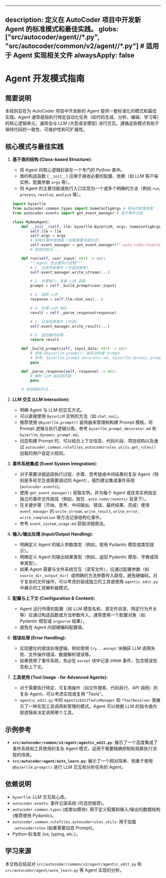 
---
description: 定义在 AutoCoder 项目中开发新 Agent 的标准模式和最佳实践。
globs: ["src/autocoder/agent/**/*.py", "src/autocoder/common/v2/agent/**/*.py"] # 适用于 Agent 实现相关文件
alwaysApply: false
---

# Agent 开发模式指南

## 简要说明
本规则旨在为 AutoCoder 项目中开发新的 Agent 提供一套标准化的模式和最佳实践。Agent 通常是指执行特定自动化任务（如代码生成、分析、编辑、学习等）的核心逻辑单元，通常会与 LLM (大型语言模型) 进行交互。遵循这些模式有助于保持代码的一致性、可维护性和可扩展性。

## 核心模式与最佳实践

1.  **基于类的结构 (Class-based Structure):**
    *   将 Agent 的核心逻辑封装在一个专门的 Python 类中。
    *   类的构造函数 (`__init__`) 应用于接收必要的配置、依赖（如 LLM 客户端实例、配置参数 `args` 等）。
    *   将 Agent 的主要功能或执行入口实现为一个或多个明确的方法（例如 `run`, `process`, `resolve`, `analyze` 等）。

    ```python
    import byzerllm
    from autocoder.common.types import SomeConfigArgs # 假设的配置类型
    from autocoder.events import get_event_manager # 用于事件记录

    class MyNewAgent:
        def __init__(self, llm: byzerllm.ByzerLLM, args: SomeConfigArgs):
            self.llm = llm
            self.args = args
            # 初始化事件管理器 (如果需要详细日志)
            self.event_manager = get_event_manager(f".auto-coder/events/{self.__class__.__name__}.jsonl")
            # 其他初始化...

        def run(self, user_input: str) -> str:
            """Agent 的主要执行逻辑"""
            # 1. 记录开始事件 (可选但推荐)
            self.event_manager.write_stream(...) 

            # 2. 处理输入，准备 LLM 调用
            prompt = self._build_prompt(user_input)

            # 3. 调用 LLM
            response = self.llm.chat_oai(...) 

            # 4. 处理 LLM 响应
            result = self._parse_response(response)

            # 5. 记录结果事件 (可选)
            self.event_manager.write_result(...)

            # 6. 返回最终结果
            return result

        def _build_prompt(self, input_data: str) -> str:
            # 使用 @byzerllm.prompt() 或手动构建 Prompt
            # 参考: byzerllm_prompt_decorator.md, byzerllm_dynamic_prompt.md
            pass

        def _parse_response(self, response) -> str:
            # 解析 LLM 返回的内容
            pass

        # 其他辅助方法...
    ```

2.  **LLM 交互 (LLM Interaction):**
    *   明确 Agent 与 LLM 的交互方式。
    *   可以直接使用 `ByzerLLM` 实例的方法（如 `chat_oai`）。
    *   推荐使用 `@byzerllm.prompt()` 装饰器来管理和构建 Prompt 模板，将 Prompt 逻辑与执行逻辑分离。参考 `byzerllm_prompt_decorator.md` 和 `byzerllm_dynamic_prompt.md`。
    *   动态构建 Prompt 时，可以结合上下文信息、代码片段、项目结构以及通过 `autocoder.common.rulefiles.autocoderrules_utils.get_rules()` 加载的用户自定义规则。

3.  **事件系统集成 (Event System Integration):**
    *   对于需要详细追踪执行过程、步骤、思考链或中间结果的复杂 Agent（特别是多轮交互或需要调试的 Agent），强烈建议集成事件系统 (`autocoder.events`)。
    *   使用 `get_event_manager()` 获取实例，并为每个 Agent 或任务实例指定独立的事件文件路径（例如，放在 `.auto-coder/events/` 目录下）。
    *   在关键步骤（开始、思考、中间输出、错误、最终结果、完成）使用 `event_manager` 的 `write_stream`, `write_result`, `write_error`, `write_completion` 等方法记录结构化事件。
    *   参考 `event_system_usage.md` 获取详细用法。

4.  **输入/输出处理 (Input/Output Handling):**
    *   明确定义 Agent 的输入参数类型（例如，使用 Pydantic 模型或类型提示）。
    *   明确定义 Agent 的输出结果类型（例如，返回 Pydantic 模型、字典或简单类型）。
    *   如果 Agent 需要与文件系统交互（读写文件），应通过配置参数（如 `source_dir`, `output_dir`）或明确的方法参数传入路径，避免硬编码。对于复杂的文件操作，可以考虑封装成独立的工具或使用 `agentic_edit.py` 中展示的工具解析器模式。

5.  **配置与上下文 (Configuration & Context):**
    *   Agent 运行所需的配置（如 LLM 模型名称、源文件目录、特定行为开关等）应通过构造函数或方法参数传入，通常使用一个配置对象（如 Pydantic 模型或 `argparse` 结果）。
    *   避免在 Agent 内部硬编码配置值。

6.  **错误处理 (Error Handling):**
    *   实现健壮的错误处理逻辑，例如使用 `try...except` 块捕获 LLM 调用失败、文件操作错误、数据解析错误等。
    *   如果使用了事件系统，务必在 `except` 块中记录 `ERROR` 事件，包含错误信息和上下文。

7.  **工具使用 (Tool Usage - for Advanced Agents):**
    *   对于需要执行特定、可复用操作（如文件搜索、代码执行、API 调用）的复杂 Agent，可以考虑实现或复用 "Tools"。
    *   `agentic_edit.py` 中的 `AgenticEditToolsManager` 和 `*ToolResolver` 类展示了一种实现工具调用和管理的模式。Agent 可以根据 LLM 的指令或内部逻辑来决定调用哪个工具。

## 示例参考

*   **`src/autocoder/common/v2/agent/agentic_edit.py`**: 展示了一个高度集成了事件系统和工具使用的复杂 Agent 模式，适用于需要精确控制和观察执行流程的场景。
*   **`src/autocoder/agent/auto_learn.py`**: 展示了一个相对简单、侧重于使用 `@byzerllm.prompt()` 进行 LLM 交互和分析任务的 Agent。

## 依赖说明
*   `byzerllm`: LLM 交互核心库。
*   `autocoder.events`: 事件记录系统 (可选但推荐)。
*   `autocoder.common.types` (或类似模块): 用于定义配置和输入/输出的数据结构 (推荐使用 Pydantic)。
*   `autocoder.common.rulefiles.autocoderrules_utils`: 用于加载 `.autocoderrules` (如果需要动态 Prompt)。
*   Python 标准库 (os, typing, etc.)。

## 学习来源
本文档总结自对 `src/autocoder/common/v2/agent/agentic_edit.py` 和 `src/autocoder/agent/auto_learn.py` 等 Agent 实现的分析。
